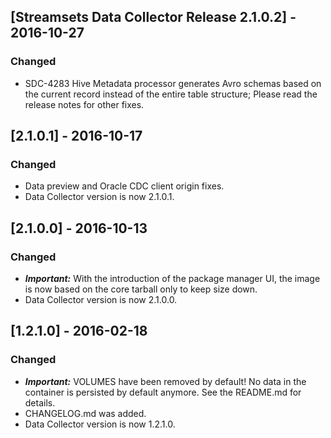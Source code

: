 ## [Streamsets Data Collector Release 2.1.0.2] - 2016-10-27
### Changed
- SDC-4283 Hive Metadata processor generates Avro schemas based on the current 
  record instead of the entire table structure; Please read the release notes
  for other fixes.

## [2.1.0.1] - 2016-10-17
### Changed
- Data preview and Oracle CDC client origin fixes.
- Data Collector version is now 2.1.0.1.

## [2.1.0.0] - 2016-10-13
### Changed
- **_Important:_** With the introduction of the package manager UI, the image
  is now based on the core tarball only to keep size down.
- Data Collector version is now 2.1.0.0.

## [1.2.1.0] - 2016-02-18
### Changed
- **_Important:_** VOLUMES have been removed by default! No data in the
  container is persisted by default anymore. See the README.md for details.
- CHANGELOG.md was added.
- Data Collector version is now 1.2.1.0.
